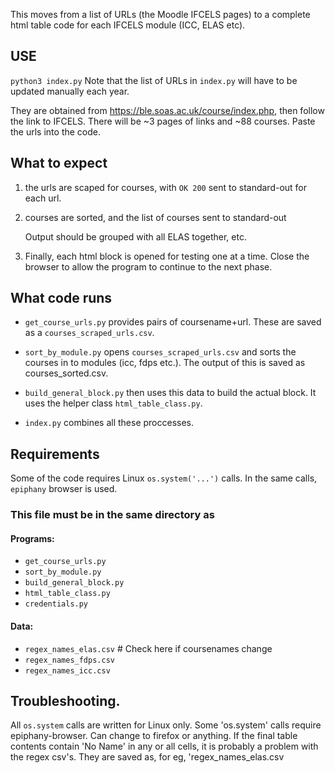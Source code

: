 This moves from a list of URLs (the Moodle IFCELS pages) to a complete html table code for each IFCELS module (ICC, ELAS etc).

## USE

   `python3 index.py`
    Note that the list of URLs in `index.py` will have to be updated manually each year.

They are obtained from https://ble.soas.ac.uk/course/index.php, then follow the link to IFCELS. There will be ~3 pages of links and ~88 courses.
Paste the urls into the code.

## What to expect
1. the urls are scaped for courses, with `OK 200` sent to standard-out for each url.

2. courses are sorted, and the list of courses sent to standard-out

    Output should be grouped with all ELAS together, etc.

3.  Finally, each html block is opened for testing one at a time. Close the browser to allow
the program to continue to the next phase.

## What code runs

- `get_course_urls.py` provides pairs of coursename+url. These are saved as a `courses_scraped_urls.csv`.
- `sort_by_module.py` opens `courses_scraped_urls.csv` and sorts the courses in to modules (icc, fdps etc.). The output of this is saved as courses_sorted.csv.
- `build_general_block.py` then uses this data to build the actual block. It uses the helper class `html_table_class.py`.

- `index.py` combines all these proccesses.

## Requirements

Some of the code requires Linux `os.system('...')` calls.
In the same calls, `epiphany` browser is used.

### This file must be in the same directory as
#### Programs:

- `get_course_urls.py`
- `sort_by_module.py`
- `build_general_block.py`
- `html_table_class.py`
- `credentials.py`
#### Data:
- `regex_names_elas.csv`  # Check here if coursenames change
- `regex_names_fdps.csv`
- `regex_names_icc.csv`

## Troubleshooting.
All `os.system` calls are written for Linux only.
    Some 'os.system' calls require epiphany-browser. Can change to firefox or anything.
    If the final table contents contain 'No Name' in any or all cells,
    it is probably a problem with the regex csv's. They are saved
    as, for eg, 'regex_names_elas.csv
